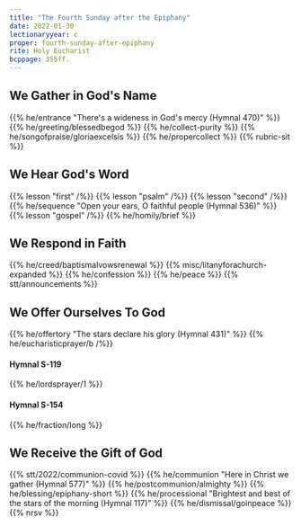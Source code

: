 ```yaml
---
title: "The Fourth Sunday after the Epiphany"
date: 2022-01-30
lectionaryyear: c
proper: fourth-sunday-after-epiphany
rite: Holy Eucharist
bcppage: 355ff.
---
```


## We Gather in God's Name
{{% he/entrance "There's a wideness in God's mercy (Hymnal 470)" %}}
{{% he/greeting/blessedbegod %}}
{{% he/collect-purity %}}
{{% he/songofpraise/gloriaexcelsis %}}
{{% he/propercollect %}}
{{% rubric-sit %}}

## We Hear God's Word
{{% lesson "first" /%}}
{{% lesson "psalm" /%}}
{{% lesson "second" /%}}
{{% he/sequence "Open your ears, O faithful people (Hymnal 536)" %}}
{{% lesson "gospel" /%}}
{{% he/homily/brief %}}

## We Respond in Faith
{{% he/creed/baptismalvowsrenewal %}}
{{% misc/litanyforachurch-expanded %}}
{{% he/confession %}}
{{% he/peace %}}
{{% stt/announcements %}}

## We Offer Ourselves To God
{{% he/offertory "The stars declare his glory (Hymnal 431)" %}}
{{% he/eucharisticprayer/b /%}}

#### Hymnal S-119
{{% he/lordsprayer/1 %}}

#### Hymnal S-154
{{% he/fraction/long %}}

## We Receive the Gift of God
{{% stt/2022/communion-covid %}}
{{% he/communion "Here in Christ we gather (Hymnal 577)" %}}
{{% he/postcommunion/almighty %}}
{{% he/blessing/epiphany-short %}}
{{% he/processional "Brightest and best of the stars of the morning (Hymnal 117)" %}}
{{% he/dismissal/goinpeace %}}
{{% nrsv %}}
